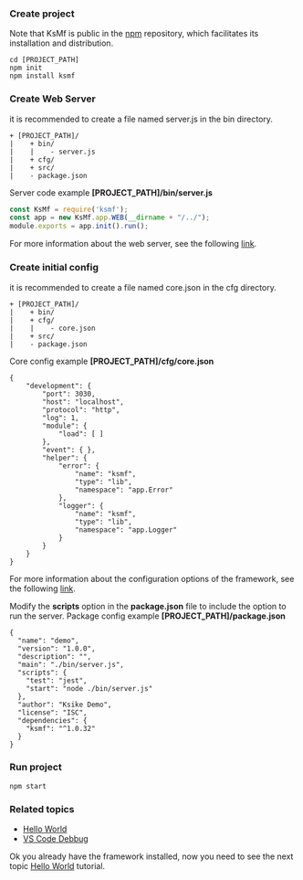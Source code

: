 
### Create project
Note that KsMf is public in the [npm](https://www.npmjs.com/package/ksmf) repository, which facilitates its installation and distribution.

```
cd [PROJECT_PATH]
npm init 
npm install ksmf
```

### Create Web Server 
it is recommended to create a file named server.js in the bin directory.
```
+ [PROJECT_PATH]/
|    + bin/
|    |    - server.js
|    + cfg/
|    + src/
|    - package.json
```

Server code example **[PROJECT_PATH]/bin/server.js**
```js
const KsMf = require('ksmf');
const app = new KsMf.app.WEB(__dirname + "/../");
module.exports = app.init().run();
```
For more information about the web server, see the following [link](https://github.com/ameksike/ksmf/wiki/Web-Server).

### Create initial config 
it is recommended to create a file named core.json in the cfg directory.
```
+ [PROJECT_PATH]/
|    + bin/
|    + cfg/
|    |    - core.json
|    + src/
|    - package.json
```

Core config example **[PROJECT_PATH]/cfg/core.json**
```
{
    "development": {
        "port": 3030,
        "host": "localhost",
        "protocol": "http",
        "log": 1,
        "module": {
            "load": [ ]
        },
        "event": { },
        "helper": { 
            "error": {
                "name": "ksmf",
                "type": "lib",
                "namespace": "app.Error"
            },
            "logger": {
                "name": "ksmf",
                "type": "lib",
                "namespace": "app.Logger"
            }
        }
    }
}
```

For more information about the configuration options of the framework, see the following [link](https://github.com/ameksike/ksmf/wiki/Setting).

Modify the **scripts** option in the **package.json** file to include the option to run the server. 
Package config example **[PROJECT_PATH]/package.json**
```
{
  "name": "demo",
  "version": "1.0.0",
  "description": "",
  "main": "./bin/server.js",
  "scripts": {
    "test": "jest",
    "start": "node ./bin/server.js"
  },
  "author": "Ksike Demo",
  "license": "ISC",
  "dependencies": {
    "ksmf": "^1.0.32"
  }
}
```

### Run project
```
npm start
```


### Related topics

- [Hello World](./intro.hello_world.md)
- [VS Code Debbug](./advanced.ide.md)

Ok you already have the framework installed, now you need to see the next topic [Hello World](./intro.hello_world.md) tutorial.